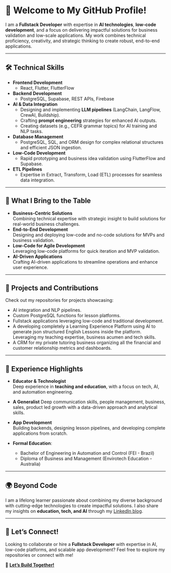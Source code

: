 # 👋 Welcome to My GitHub Profile!

I am a **Fullstack Developer** with expertise in **AI technologies**, **low-code development**, and a focus on delivering impactful solutions for business validation and low-scale applications. My work combines technical proficiency, creativity, and strategic thinking to create robust, end-to-end applications.

---

## 🛠️ Technical Skills

- **Frontend Development**  
  - React, Flutter, FlutterFlow
- **Backend Development**  
  - PostgreSQL, Supabase, REST APIs, Firebase  
- **AI & Data Integration**  
  - Designing and implementing **LLM pipelines** (LangChain, LangFlow, CrewAI, Buildship).  
  - Crafting **prompt engineering** strategies for enhanced AI outputs.  
  - Creating datasets (e.g., CEFR grammar topics) for AI training and NLP tasks.
- **Database Management**  
  - PostgreSQL, SQL, and ORM design for complex relational structures and efficient JSON ingestion.
- **Low-Code Development**  
  - Rapid prototyping and business idea validation using FlutterFlow and Supabase.
- **ETL Pipelines**  
  - Expertise in Extract, Transform, Load (ETL) processes for seamless data integration.

---

## 🚀 What I Bring to the Table

- **Business-Centric Solutions**  
  Combining technical expertise with strategic insight to build solutions for real-world business challenges.
- **End-to-End Development**  
  Designing and deploying low-code and no-code solutions for MVPs and business validation.  
- **Low-Code for Agile Development**  
  Leveraging low-code platforms for quick iteration and MVP validation.
- **AI-Driven Applications**  
  Crafting AI-driven applications to streamline operations and enhance user experience.  

---

## 🌟 Projects and Contributions

Check out my repositories for projects showcasing:  
- AI integration and NLP pipelines.  
- Custom PostgreSQL functions for lesson platforms.  
- Fullstack applications leveraging low-code and traditional development.
- A developing completely a Learning Experience Platform using AI to generate json structured English Lessons inside the platform. Leveraging my teaching expertise, business acumen and tech skills.
- A CRM for my private tutoring business organizing all the financial and customer relationship metrics and dashboards.  

---

## 💼 Experience Highlights

- **Educator & Technologist**  
  Deep experience in **teaching and education**, with a focus on tech, AI, and automation engineering.
- **A Generalist**
  Deep communication skills, people management, business, sales, product led growth with a data-driven approach and analytical skills.  
- **App Development**  
  Building backends, designing lesson pipelines, and developing complete applications from scratch.

- **Formal Education**:  
  - Bachelor of Engineering in Automation and Control (FEI - Brazil)  
  - Diploma of Business and Management (Envirotech Education - Australia)  

---

## 🌍 Beyond Code

I am a lifelong learner passionate about combining my diverse background with cutting-edge technologies to create impactful solutions. I also share my insights on **education, tech, and AI** through my [LinkedIn blog](https://linkedin.com).

---

## 🤝 Let’s Connect!

Looking to collaborate or hire a **Fullstack Developer** with expertise in AI, low-code platforms, and scalable app development? Feel free to explore my repositories or connect with me!

💌 **[Let’s Build Together!](mailto:paulo.cymbaum@gmail.com)**
